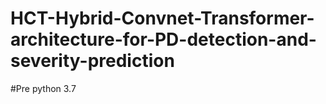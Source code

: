 # HCT-Hybrid-Convnet-Transformer-architecture-for-PD-detection-and-severity-prediction

#Pre
python 3.7
